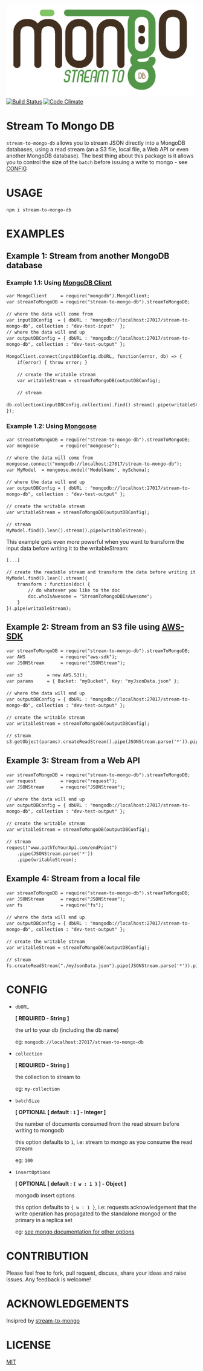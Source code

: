 ![Alt text](logo.png)
[![Build Status](https://travis-ci.org/AbdullahAli/stream-to-mongo-db.svg?branch=master)](https://travis-ci.org/AbdullahAli/stream-to-mongo-db) [![Code Climate](https://codeclimate.com/github/AbdullahAli/stream-to-mongo-db/badges/gpa.svg)](https://codeclimate.com/github/AbdullahAli/stream-to-mongo-db)


# Stream To Mongo DB

`stream-to-mongo-db` allows you to stream JSON directly into a MongoDB databases, using a read stream (an a S3 file, local file, a Web API or even another MongoDB database).  The best thing about this package is it allows you to control the size of the `batch` before issuing a write to mongo - see [CONFIG](#config)

# USAGE
```
npm i stream-to-mongo-db
```

# EXAMPLES
## Example 1: Stream from another MongoDB database

### Example 1.1: Using [MongoDB Client](https://docs.mongodb.com/getting-started/node/client/)
```
var MongoClient     = require("mongodb").MongoClient;
var streamToMongoDB = require("stream-to-mongo-db").streamToMongoDB;

// where the data will come from
var inputDBConfig  = { dbURL : "mongodb://localhost:27017/stream-to-mongo-db", collection : "dev-test-input"  };
// where the data will end up
var outputDBConfig = { dbURL : "mongodb://localhost:27017/stream-to-mongo-db", collection : "dev-test-output" };

MongoClient.connect(inputDBConfig.dbURL, function(error, db) => {
    if(error) { throw error; }

    // create the writable stream
    var writableStream = streamToMongoDB(outputDBConfig);

    // stream
    db.collection(inputDBConfig.collection).find().stream().pipe(writableStream);
});

```

### Example 1.2: Using [Mongoose](http://mongoosejs.com/)
```
var streamToMongoDB = require("stream-to-mongo-db").streamToMongoDB;
var mongoose        = require("mongoose");

// where the data will come from
mongoose.connect("mongodb://localhost:27017/stream-to-mongo-db");
var MyModel  = mongoose.model('ModelName', mySchema);

// where the data will end up
var outputDBConfig = { dbURL : "mongodb://localhost:27017/stream-to-mongo-db", collection : "dev-test-output" };

// create the writable stream
var writableStream = streamToMongoDB(outputDBConfig);

// stream
MyModel.find().lean().stream().pipe(writableStream);
```

This example gets even more powerful when you want to transform the input data before writing it to the writableStream:

```
[...]

// create the readable stream and transform the data before writing it
MyModel.find().lean().stream({
    transform : function(doc) {
        // do whatever you like to the doc
        doc.whoIsAwesome = "StreamToMongoDBIsAwesome";
    }
}).pipe(writableStream);
```

## Example 2: Stream from an S3 file using [AWS-SDK](https://aws.amazon.com/sdk-for-node-js/)
```
var streamToMongoDB = require("stream-to-mongo-db").streamToMongoDB;
var AWS             = require("aws-sdk");
var JSONStream      = require("JSONStream");

var s3         = new AWS.S3();
var params     = { Bucket: "myBucket", Key: "myJsonData.json" };

// where the data will end up
var outputDBConfig = { dbURL : "mongodb://localhost:27017/stream-to-mongo-db", collection : "dev-test-output" };

// create the writable stream
var writableStream = streamToMongoDB(outputDBConfig);

// stream
s3.getObject(params).createReadStream().pipe(JSONStream.parse('*')).pipe(writableStream);
```

## Example 3: Stream from a Web API
```
var streamToMongoDB = require("stream-to-mongo-db").streamToMongoDB;
var request         = require("request");
var JSONStream      = require("JSONStream");

// where the data will end up
var outputDBConfig = { dbURL : "mongodb://localhost:27017/stream-to-mongo-db", collection : "dev-test-output" };

// create the writable stream
var writableStream = streamToMongoDB(outputDBConfig);

// stream
request("www.pathToYourApi.com/endPoint")
    .pipe(JSONStream.parse('*'))
    .pipe(writableStream);
```

## Example 4: Stream from a local file
```
var streamToMongoDB = require("stream-to-mongo-db").streamToMongoDB;
var JSONStream      = require("JSONStream");
var fs              = require("fs");

// where the data will end up
var outputDBConfig = { dbURL : "mongodb://localhost:27017/stream-to-mongo-db", collection : "dev-test-output" };

// create the writable stream
var writableStream = streamToMongoDB(outputDBConfig);

// stream
fs.createReadStream("./myJsonData.json").pipe(JSONStream.parse('*')).pipe(writableStream);
```

# CONFIG
- `dbURL`        

    **[ REQUIRED - String ]**

    the url to your db (including the db name)

    eg: `mongodb://localhost:27017/stream-to-mongo-db`

- `collection`    

    **[ REQUIRED - String ]**

    the collection to stream to

    eg: `my-collection`

- `batchSize`    

    **[ OPTIONAL [ default : `1` ] - Integer ]**

    the number of documents consumed from the read stream before writing to mongodb

    this option defaults to `1`, i.e: stream to mongo as you consume the read stream

    eg: `100`

- `insertOptions`

    **[ OPTIONAL [ default : `{ w : 1 }` ] - Object ]**

    mongodb insert options

    this option defaults to `{ w : 1 }`, i.e: requests acknowledgement that the write operation has propagated to the standalone mongod or the primary in a replica set

    eg: [see mongo documentation for other options](https://docs.mongodb.com/manual/reference/write-concern/)

# CONTRIBUTION
Please feel free to fork, pull request, discuss, share your ideas and raise issues.  Any feedback is welcome!

# ACKNOWLEDGEMENTS
Insipred by [stream-to-mongo](https://www.npmjs.com/package/stream-to-mongo)

# LICENSE
[MIT](LICENSE)
